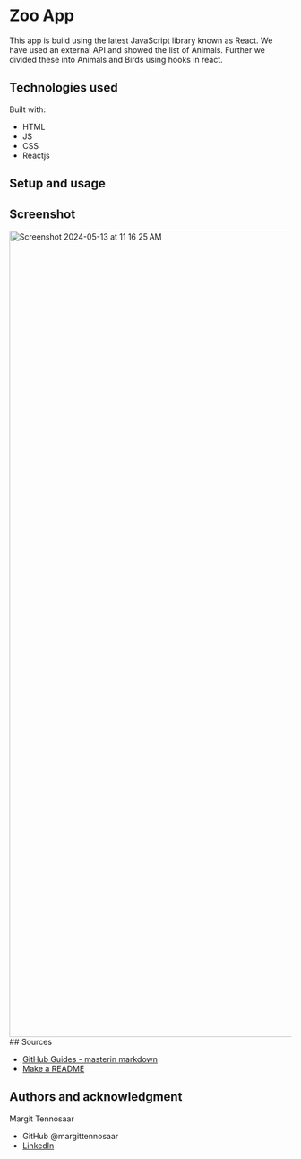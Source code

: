 # Zoo App

This app is build using the latest JavaScript library known as React. We have used an external API and showed the list of Animals. Further we divided these into Animals and Birds using hooks in react. 

## Technologies used

Built with: 

- HTML
- JS
- CSS
- Reactjs 

## Setup and usage




## Screenshot
<img width="1438" alt="Screenshot 2024-05-13 at 11 16 25 AM" src="https://github.com/naveeshahid08/react_basics/assets/23113805/95e6d2f0-52c8-4524-962b-1f4d2011d826">
## Sources 

- [GitHub Guides - masterin markdown](https://guides.github.com/features/mastering-markdown/)
- [Make a README](https://www.makeareadme.com/)

## Authors and acknowledgment

Margit Tennosaar
- GitHub @margittennosaar
- [LinkedIn](https://www.linkedin.com/in/margittennosaar/)

